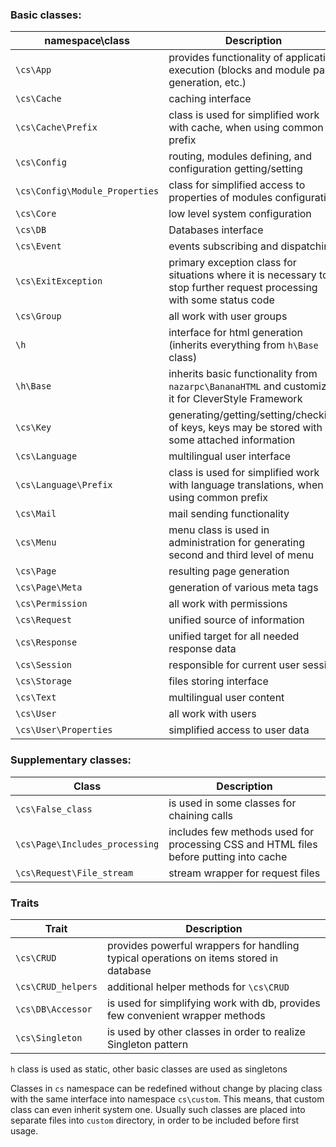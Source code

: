 ### Basic classes:

| namespace\class                | Description                                                                                                            |
|--------------------------------|------------------------------------------------------------------------------------------------------------------------|
| `\cs\App`                      | provides functionality of application execution (blocks and module page generation, etc.)                              |
| `\cs\Cache`                    | caching interface                                                                                                      |
| `\cs\Cache\Prefix`             | class is used for simplified work with cache, when using common prefix                                                 |
| `\cs\Config`                   | routing, modules defining, and configuration getting/setting                                                           |
| `\cs\Config\Module_Properties` | class for simplified access to properties of modules configuration                                                     |
| `\cs\Core`                     | low level system configuration                                                                                         |
| `\cs\DB`                       | Databases interface                                                                                                    |
| `\cs\Event`                    | events subscribing and dispatching                                                                                     |
| `\cs\ExitException`            | primary exception class for situations where it is necessary to stop further request processing with some status code  |
| `\cs\Group`                    | all work with user groups                                                                                              |
| `\h`                           | interface for html generation (inherits everything from `h\Base` class)                                                |
| `\h\Base`                      | inherits basic functionality from `nazarpc\BananaHTML` and customizes it for CleverStyle Framework                           |
| `\cs\Key`                      | generating/getting/setting/checking of keys, keys may be stored with some attached information                         |
| `\cs\Language`                 | multilingual user interface                                                                                            |
| `\cs\Language\Prefix`          | class is used for simplified work with language translations, when using common prefix                                 |
| `\cs\Mail`                     | mail sending functionality                                                                                             |
| `\cs\Menu`                     | menu class is used in administration for generating second and third level of menu                                     |
| `\cs\Page`                     | resulting page generation                                                                                              |
| `\cs\Page\Meta`                | generation of various meta tags                                                                                        |
| `\cs\Permission`               | all work with permissions                                                                                              |
| `\cs\Request`                  | unified source of information                                                                                          |
| `\cs\Response`                 | unified target for all needed response data                                                                            |
| `\cs\Session`                  | responsible for current user session                                                                                   |
| `\cs\Storage`                  | files storing interface                                                                                                |
| `\cs\Text`                     | multilingual user content                                                                                              |
| `\cs\User`                     | all work with users                                                                                                    |
| `\cs\User\Properties`          | simplified access to user data                                                                                         |

### Supplementary classes:

| Class                          | Description                                                                                                            |
|--------------------------------|------------------------------------------------------------------------------------------------------------------------|
| `\cs\False_class`              | is used in some classes for chaining calls                                                                             |
| `\cs\Page\Includes_processing` | includes few methods used for processing CSS and HTML files before putting into cache                                  |
| `\cs\Request\File_stream`      | stream wrapper for request files                                                                                       |

### Traits

| Trait                          | Description                                                                                                            |
|--------------------------------|------------------------------------------------------------------------------------------------------------------------|
| `\cs\CRUD`                     | provides powerful wrappers for handling typical operations on items stored in database                                 |
| `\cs\CRUD_helpers`             | additional helper methods for `\cs\CRUD`                                                                               |
| `\cs\DB\Accessor`              | is used for simplifying work with db, provides few convenient wrapper methods                                          |
| `\cs\Singleton`                | is used by other classes in order to realize Singleton pattern                                                         |

`h` class is used as static, other basic classes are used as singletons

Classes in `cs` namespace can be redefined without change by placing class with the same interface into namespace `cs\custom`. This means, that custom class
can even inherit system one. Usually such classes are placed into separate files into `custom` directory, in order to be included before first usage.
